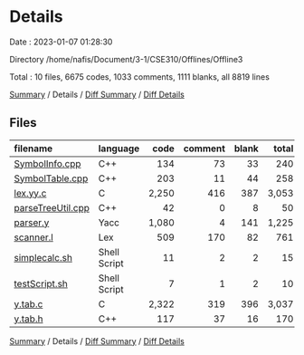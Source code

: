 # Details

Date : 2023-01-07 01:28:30

Directory /home/nafis/Document/3-1/CSE310/Offlines/Offline3

Total : 10 files,  6675 codes, 1033 comments, 1111 blanks, all 8819 lines

[Summary](results.md) / Details / [Diff Summary](diff.md) / [Diff Details](diff-details.md)

## Files
| filename | language | code | comment | blank | total |
| :--- | :--- | ---: | ---: | ---: | ---: |
| [SymbolInfo.cpp](/SymbolInfo.cpp) | C++ | 134 | 73 | 33 | 240 |
| [SymbolTable.cpp](/SymbolTable.cpp) | C++ | 203 | 11 | 44 | 258 |
| [lex.yy.c](/lex.yy.c) | C | 2,250 | 416 | 387 | 3,053 |
| [parseTreeUtil.cpp](/parseTreeUtil.cpp) | C++ | 42 | 0 | 8 | 50 |
| [parser.y](/parser.y) | Yacc | 1,080 | 4 | 141 | 1,225 |
| [scanner.l](/scanner.l) | Lex | 509 | 170 | 82 | 761 |
| [simplecalc.sh](/simplecalc.sh) | Shell Script | 11 | 2 | 2 | 15 |
| [testScript.sh](/testScript.sh) | Shell Script | 7 | 1 | 2 | 10 |
| [y.tab.c](/y.tab.c) | C | 2,322 | 319 | 396 | 3,037 |
| [y.tab.h](/y.tab.h) | C++ | 117 | 37 | 16 | 170 |

[Summary](results.md) / Details / [Diff Summary](diff.md) / [Diff Details](diff-details.md)